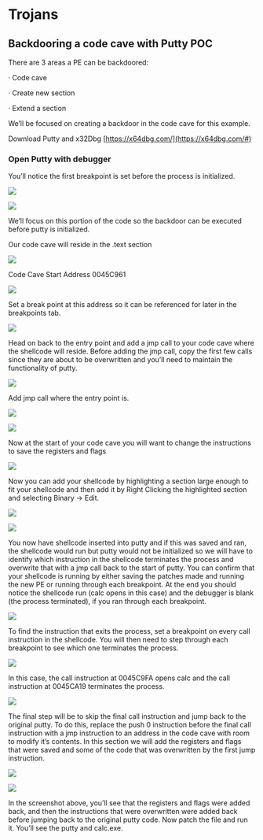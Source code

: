 # Trojans

## Backdooring a code cave with Putty POC

There are 3 areas a PE can be backdoored:

·         Code cave

·         Create new section

·         Extend a section

We’ll be focused on creating a backdoor in the code cave for this example.

Download Putty and x32Dbg [https://x64dbg.com/](https://x64dbg.com/#)

### Open Putty with debugger

You’ll notice the first breakpoint is set before the process is initialized.

![](<../.gitbook/assets/image (181).png>)

![](<../.gitbook/assets/image (182).png>)

We’ll focus on this portion of the code so the backdoor can be executed before putty is initialized.

Our code cave will reside in the .text section

![](<../.gitbook/assets/image (173).png>)

Code Cave Start Address 0045C961

![](<../.gitbook/assets/image (169).png>)

Set a break point at this address so it can be referenced for later in the breakpoints tab.

![](<../.gitbook/assets/image (170).png>)

Head on back to the entry point and add a jmp call to your code cave where the shellcode will reside. Before adding the jmp call, copy the first few calls since they are about to be overwritten and you’ll need to maintain the functionality of putty.

![](<../.gitbook/assets/image (183).png>)

&#x20;Add jmp call where the entry point is.

![](<../.gitbook/assets/image (180).png>)

![](<../.gitbook/assets/image (178).png>)

&#x20;Now at the start of your code cave you will want to change the instructions to save the registers and flags

![](<../.gitbook/assets/image (172).png>)

Now you can add your shellcode by highlighting a section large enough to fit your shellcode and then add it by Right Clicking the highlighted section and selecting Binary -> Edit.

![](<../.gitbook/assets/image (185).png>)

![](<../.gitbook/assets/image (174).png>)

You now have shellcode inserted into putty and if this was saved and ran, the shellcode would run but putty would not be initialized so we will have to identify which instruction in the shellcode terminates the process and overwrite that with a jmp call back to the start of putty. You can confirm that your shellcode is running by either saving the patches made and running the new PE or running through each breakpoint. At the end you should notice the shellcode run (calc opens in this case) and the debugger is blank (the process terminated), if you ran through each breakpoint.

![](<../.gitbook/assets/image (176).png>)

To find the instruction that exits the process, set a breakpoint on every call instruction in the shellcode. You will then need to step through each breakpoint to see which one terminates the process.

![](<../.gitbook/assets/image (177).png>)

In this case, the call instruction at 0045C9FA opens calc and the call instruction at 0045CA19 terminates the process. &#x20;

![](<../.gitbook/assets/image (171).png>)

&#x20;The final step will be to skip the final call instruction and jump back to the original putty. To do this, replace the push 0 instruction before the final call instruction with a jmp instruction to an address in the code cave with room to modify it’s contents. In this section we will add the registers and flags that were saved and some of the code that was overwritten by the first jump instruction.

![](<../.gitbook/assets/image (179).png>)

![](<../.gitbook/assets/image (184).png>)

In the screenshot above, you’ll see that the registers and flags were added back, and then the instructions that were overwritten were added back before jumping back to the original putty code. Now patch the file and run it. You’ll see the putty and calc.exe.

&#x20;
